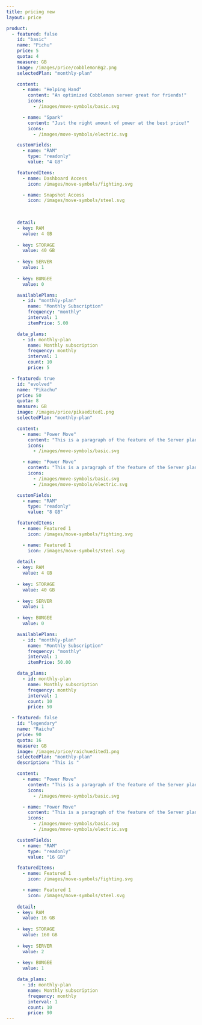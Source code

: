```yaml
---
title: pricing new
layout: price

product:
  - featured: false
    id: "basic"
    name: "Pichu"
    price: 5
    quota: 4
    measure: GB
    image: /images/price/cobblemonBg2.png
    selectedPlan: "monthly-plan"

    content:
      - name: "Helping Hand"
        content: "An optimized Cobblemon server great for friends!"
        icons:
          - /images/move-symbols/basic.svg

      - name: "Spark"
        content: "Just the right amount of power at the best price!"
        icons:
          - /images/move-symbols/electric.svg

    customFields:
      - name: "RAM"
        type: "readonly"
        value: "4 GB"

    featuredItems:
      - name: Dashboard Access
        icon: /images/move-symbols/fighting.svg

      - name: Snapshot Access
        icon: /images/move-symbols/steel.svg

    
    
    detail:
    - key: RAM
      value: 4 GB
    
    - key: STORAGE
      value: 40 GB
    
    - key: SERVER
      value: 1
    
    - key: BUNGEE
      value: 0

    availablePlans:
      - id: "monthly-plan"
        name: "Monthly Subscription"
        frequency: "monthly"
        interval: 1
        itemPrice: 5.00

    data_plans:
      - id: monthly-plan
        name: Monthly subscription
        frequency: monthly
        interval: 1
        count: 10
        price: 5

  - featured: true
    id: "evolved"
    name: "Pikachu"
    price: 50
    quota: 8
    measure: GB
    image: /images/price/pikaedited1.png
    selectedPlan: "monthly-plan"

    content:
      - name: "Power Move"
        content: "This is a paragraph of the feature of the Server plan for the Power Move."
        icons:
          - /images/move-symbols/basic.svg

      - name: "Power Move"
        content: "This is a paragraph of the feature of the Server plan for the Power Move."
        icons:
          - /images/move-symbols/basic.svg
          - /images/move-symbols/electric.svg

    customFields:
      - name: "RAM"
        type: "readonly"
        value: "8 GB"

    featuredItems:
      - name: Featured 1
        icon: /images/move-symbols/fighting.svg

      - name: Featured 1
        icon: /images/move-symbols/steel.svg
    
    detail:
    - key: RAM
      value: 4 GB
    
    - key: STORAGE
      value: 40 GB
    
    - key: SERVER
      value: 1
    
    - key: BUNGEE
      value: 0

    availablePlans:
      - id: "monthly-plan"
        name: "Monthly Subscription"
        frequency: "monthly"
        interval: 1
        itemPrice: 50.00

    data_plans:
      - id: monthly-plan
        name: Monthly subscription
        frequency: monthly
        interval: 1
        count: 10
        price: 50

  - featured: false
    id: "legendary"
    name: "Raichu"
    price: 90
    quota: 16
    measure: GB
    image: /images/price/raichuedited1.png
    selectedPlan: "monthly-plan"
    description: "This is "

    content:
      - name: "Power Move"
        content: "This is a paragraph of the feature of the Server plan for the Power Move."
        icons:
          - /images/move-symbols/basic.svg

      - name: "Power Move"
        content: "This is a paragraph of the feature of the Server plan for the Power Move."
        icons:
          - /images/move-symbols/basic.svg
          - /images/move-symbols/electric.svg

    customFields:
      - name: "RAM"
        type: "readonly"
        value: "16 GB"

    featuredItems:
      - name: Featured 1
        icon: /images/move-symbols/fighting.svg

      - name: Featured 1
        icon: /images/move-symbols/steel.svg
    
    detail:
    - key: RAM
      value: 16 GB
    
    - key: STORAGE
      value: 160 GB
    
    - key: SERVER
      value: 2
    
    - key: BUNGEE
      value: 1

    data_plans:
      - id: monthly-plan
        name: Monthly subscription
        frequency: monthly
        interval: 1
        count: 10
        price: 90
---
```

